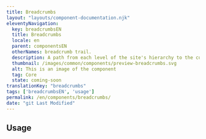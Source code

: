 ```yaml
---
title: Breadcrumbs
layout: "layouts/component-documentation.njk"
eleventyNavigation:
  key: breadcrumbsEN
  title: Breadcrumbs
  locale: en
  parent: componentsEN
  otherNames: breadcrumb trail.
  description: A path from each level of the site's hierarchy to the current page.
  thumbnail: /images/common/components/preview-breadcrumbs.svg
  alt: This is an image of the component
  tag: Core
  state: coming-soon
translationKey: "breadcrumbs"
tags: ['breadcrumbsEN', 'usage']
permalink: /en/components/breadcrumbs/
date: "git Last Modified"
---
```


## Usage